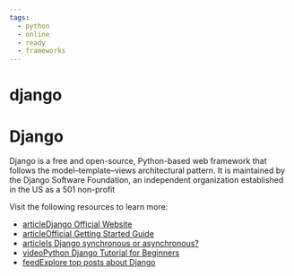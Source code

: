 ```yaml
---
tags:
  - python
  - online
  - ready
  - frameworks
---
```

# django

# Django

Django is a free and open-source, Python-based web framework that follows the model–template–views architectural pattern. It is maintained by the Django Software Foundation, an independent organization established in the US as a 501 non-profit

Visit the following resources to learn more:

- [articleDjango Official Website](https://www.djangoproject.com/)
- [articleOfficial Getting Started Guide](https://www.djangoproject.com/start/)
- [articleIs Django synchronous or asynchronous?](https://stackoverflow.com/questions/58548089/django-is-synchronous-or-asynchronous)
- [videoPython Django Tutorial for Beginners](https://www.youtube.com/watch?v=rHux0gMZ3Eg)
- [feedExplore top posts about Django](https://app.daily.dev/tags/django?ref=roadmapsh)
